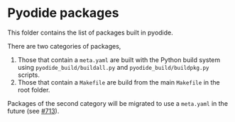 # Pyodide packages

This folder contains the list of packages built in pyodide.

There are two categories of packages,
 1. Those that contain a `meta.yaml` are built with the Python build system
    using `pyodide_build/buildall.py` and `pyodide_build/buildpkg.py` scripts.
 2. Those that contain a `Makefile` are build from the main `Makefile` in the
    root folder.

Packages of the second category will be migrated to use a `meta.yaml` in the
future (see [#713](https://github.com/iodide-project/pyodide/issues/713)).
